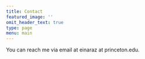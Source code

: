 ```yaml
---
title: Contact
featured_image: ''
omit_header_text: true
type: page
menu: main
---
```


You can reach me via email at einaraz at princeton.edu.